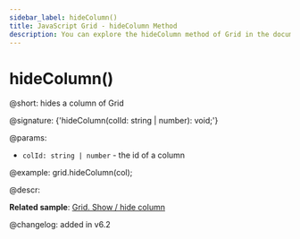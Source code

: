 ```yaml
---
sidebar_label: hideColumn()
title: JavaScript Grid - hideColumn Method 
description: You can explore the hideColumn method of Grid in the documentation of the DHTMLX JavaScript UI library. Browse developer guides and API reference, try out code examples and live demos, and download a free 30-day evaluation version of DHTMLX Suite.
---
```


# hideColumn()

@short: hides a column of Grid

@signature: {'hideColumn(colId: string | number): void;'}

@params:
- `colId: string | number` - the id of a column

@example:
grid.hideColumn(col);

@descr:

**Related sample**: [Grid. Show / hide column](https://snippet.dhtmlx.com/n4zjwsqj)

@changelog: added in v6.2

[comment]: # (@relatedapi: grid/api/grid_showcolumn_method.md)

[comment]: # (@related: grid/usage.md#hidingshowing-a-column)
